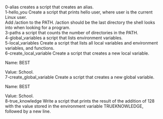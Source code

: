 0-alias creates a script that creates an alias.<br />
1-hello_you Create a script that prints hello user, where user is the current Linux user.<br />
Add /action to the PATH. /action should be the last directory the shell looks into when looking for a program. <br />
3-paths  a script that counts the number of directories in the PATH.<br />
4-global_variables a script that lists environment variables.<br />
5-local_variables Create a script that lists all local variables and environment variables, and functions.<br />
6-create_local_variable Create a script that creates a new local variable.



Name: BEST

Value: School.<br />
7-create_global_variable Create a script that creates a new global variable.



Name: BEST

Value: School. <br />
8-true_knowledge Write a script that prints the result of the addition of 128 with the value stored in the environment variable TRUEKNOWLEDGE, followed by a new line.<br />
